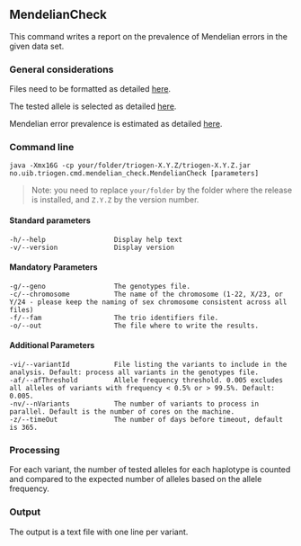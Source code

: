 ## MendelianCheck

This command writes a report on the prevalence of Mendelian errors in the given data set.


### General considerations

Files need to be formatted as detailed [here](../FileFormats.md).

The tested allele is selected as detailed [here](../AlleleFrequency.md).

Mendelian error prevalence is estimated as detailed [here](../MendelianErrors.md).


### Command line

```
java -Xmx16G -cp your/folder/triogen-X.Y.Z/triogen-X.Y.Z.jar no.uib.triogen.cmd.mendelian_check.MendelianCheck [parameters]
```

> Note: you need to replace `your/folder` by the folder where the release is installed, and `Z.Y.Z` by the version number.


#### Standard parameters

```
-h/--help                 Display help text
-v/--version              Display version
```


#### Mandatory Parameters

```
-g/--geno                 The genotypes file.
-c/--chromosome           The name of the chromosome (1-22, X/23, or Y/24 - please keep the naming of sex chromosome consistent across all files)
-f/--fam                  The trio identifiers file.
-o/--out                  The file where to write the results.
```


#### Additional Parameters

```
-vi/--variantId           File listing the variants to include in the analysis. Default: process all variants in the genotypes file.
-af/--afThreshold         Allele frequency threshold. 0.005 excludes all alleles of variants with frequency < 0.5% or > 99.5%. Default: 0.005.
-nv/--nVariants           The number of variants to process in parallel. Default is the number of cores on the machine.
-z/--timeOut              The number of days before timeout, default is 365.
```

### Processing

For each variant, the number of tested alleles for each haplotype is counted and compared to the expected number of alleles based on the allele frequency. 


### Output

The output is a text file with one line per variant.



